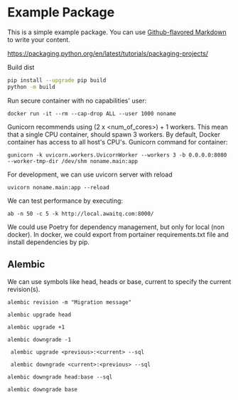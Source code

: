 # Example Package

This is a simple example package. You can use
[Github-flavored Markdown](https://guides.github.com/features/mastering-markdown/)
to write your content.

https://packaging.python.org/en/latest/tutorials/packaging-projects/


Build dist
```sh
pip install --upgrade pip build
python -m build
```

Run secure container with no capabilities' user:
```shell
docker run -it --rm --cap-drop ALL --user 1000 noname
```

Gunicorn recommends using (2 x <num_of_cores>) + 1 workers.
This mean that a single CPU container, should spawn 3 workers.
By default, Docker container has access to all host's CPU's.
Gunicorn command for container:
```shell
gunicorn -k uvicorn.workers.UvicornWorker --workers 3 -b 0.0.0.0:8080 --worker-tmp-dir /dev/shm noname.main:app
```

For development, we can use uvicorn server with reload
```shell
uvicorn noname.main:app --reload
```

We can test performance by executing:
```shell
ab -n 50 -c 5 -k http://local.awaitq.com:8000/
```

We could use Poetry for dependency management, but only for local (non docker).
In docker, we could export from portainer requirements.txt file and install dependencies by pip.


## Alembic

We can use symbols like head, heads or base, current to specify the current revision(s).

```shell
alembic revision -m "Migration message"
```

```shell
alembic upgrade head
```

```shell
alembic upgrade +1
```

```shell
alembic downgrade -1
```

```shell
 alembic upgrade <previous>:<current> --sql
```

```shell
 alembic downgrade <current>:<previous> --sql
```

```shell
alembic downgrade head:base --sql
```

```shell
alembic downgrade base
```
